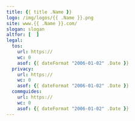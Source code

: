 ```yaml
---
title: {{ title .Name }}
logo: /img/logos/{{ .Name }}.png
site: www.{{ .Name }}.com/
slogan: slogan
altfor: [  ]
legal:
  tos:
    url: https://
    wc: 0
    asof: {{ dateFormat "2006-01-02" .Date }}
  privacy:
    url: https://
    wc: 0
    asof: {{ dateFormat "2006-01-02" .Date }}
  commguides:
    url: https://
    wc: 0
    asof: {{ dateFormat "2006-01-02" .Date }}
---
```



